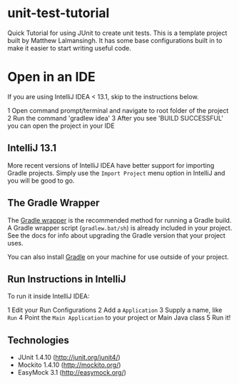 # unit-test-tutorial

Quick Tutorial for using JUnit to create unit tests. This is a template project built by Matthew Lalmansingh. It has
some base configurations built in to make it easier to start writing useful code.

# Open in an IDE

If you are using IntelliJ IDEA < 13.1, skip to the instructions below.

1 Open command prompt/terminal and navigate to root folder of the project
2 Run the command 'gradlew idea'
3 After you see 'BUILD SUCCESSFUL' you can open the project in your IDE

## IntelliJ 13.1

More recent versions of IntelliJ IDEA have better support for importing Gradle projects. Simply use the `Import Project` menu option in IntelliJ and you will be good to go.

## The Gradle Wrapper

The [Gradle wrapper](gradle.org/docs/current/userguide/gradle_wrapper.html) is the recommended method for running a Gradle build. A Gradle wrapper script (`gradlew.bat/sh`) is already included in your project. See the docs for info about upgrading the Gradle version that your project uses.

You can also install [Gradle](gradle.org) on your machine for use outside of your project.

## Run Instructions in IntelliJ

To run it inside IntelliJ IDEA:

1 Edit your Run Configurations
2 Add a `Application`
3 Supply a name, like `Run`
4 Point the `Main Application` to your project or Main Java class
5 Run it!

## Technologies

- JUnit 1.4.10 (http://junit.org/junit4/)
- Mockito 1.4.10 (http://mockito.org/)
- EasyMock 3.1 (http://easymock.org/)